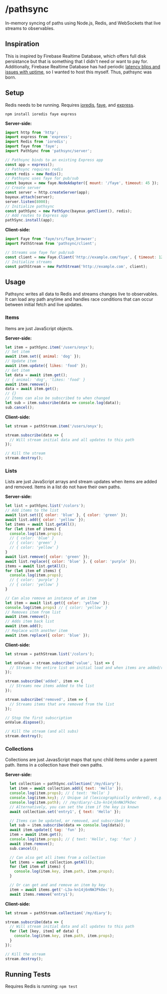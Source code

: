 # /pathsync
In-memory syncing of paths using Node.js, Redis, and WebSockets that live streams to observables.

## Inspiration

This is inspired by Firebase Realtime Database, which offers full disk persistance but that is something that I didn't need or want to pay for.  Additionally, Firebase Realtime Database has had periodic [latency blips and issues with uptime](https://status.firebase.google.com/summary), so I wanted to host this myself. Thus, pathsync was born.

## Setup

Redis needs to be running. Requires [ioredis](luin/ioredis), [faye](faye/faye), and [express](expressjs/express).

`npm install ioredis faye express`

**Server-side:**
```javascript
import http from 'http';
import express from 'express';
import Redis from 'ioredis';
import faye from 'faye';
import PathSync from 'pathsync/server';

// Pathsync binds to an existing Express app
const app = express();
// Pathsync requires redis
const redis = new Redis();
// Pathsync uses faye for pub/sub
const bayeux = new faye.NodeAdapter({ mount: '/faye', timeout: 45 });
// Create server
const server = http.createServer(app);
bayeux.attach(server);
server.listen(8000);
// Initialize pathsync
const pathSync = new PathSync(bayeux.getClient(), redis);
// Add routes to Express app
pathSync.install(app);
```

**Client-side:**
```javascript
import Faye from 'faye/src/faye_browser';
import PathStream from 'pathsync/client';

// Streams use faye for pub/sub
const client = new Faye.Client('http://example.com/faye', { timeout: 120 });
// Initialize streams
const pathStream = new PathStream('http://example.com', client);
```

## Usage

Pathsync writes all data to Redis and streams changes live to observables. It can load any path anytime and handles race conditions that can occur between initial fetch and live updates.

### Items

Items are just JavaScript objects.

**Server-side:**
```javascript
let item = pathSync.item('/users/onyx');
// Set item
await item.set({ animal: 'dog' });
// Update item
await item.update({ likes: 'food' });
// Get item
let data = await item.get();
// { animal: 'dog', 'likes: 'food' }
await item.remove();
data = await item.get();
// {}
// Items can also be subscribed to when changed
let sub = item.subscribe(data => console.log(data));
sub.cancel();
```

**Client-side:**
```javascript
let stream = pathStream.item('/users/onyx');

stream.subscribe(data => {
  // Will stream initial data and all updates to this path
});

// Kill the stream
stream.destroy();
```
### Lists

Lists are just JavaScript arrays and stream updates when items are added and removed. Items in a list do not have their own paths.

**Server-side:**
```javascript
let list = pathSync.list('/colors');
// Add items to the list
await list.set([{ color: 'blue' }, { color: 'green' });
await list.add({ color: 'yellow' });
let items = await list.getAll();
for (let item of items) {
  console.log(item.props);
  // { color: 'blue' }
  // { color: 'green' }
  // { color: 'yellow' }
}
await list.remove({ color: 'green' });
await list.replace({ color: 'blue' }, { color: 'purple' });
items = await list.getAll();
for (let item of items) {
  console.log(item.props);
  // { color: 'purple' }
  // { color: 'yellow' }
}

// Can also remove an instance of an item
let item = await list.get({ color: 'yellow' });
console.log(item.props) // { color: 'yellow' }
// Removes item from list
await item.remove();
// Adds item back list
await item.add();
// Replace with another item
await item.replace({ color: 'blue' });
```

**Client-side:**
```javascript
let stream = pathStream.list('/colors');

let onValue = stream.subscribe('value', list => {
  // Streams the entire list on initial load and when items are added/removed
});

stream.subscribe('added', item => {
  // Streams new items added to the list
});

stream.subscribe('removed', item => {
  // Streams items that are removed from the list
});

// Stop the first subscription
onValue.dispose();

// Kill the stream (and all subs)
stream.destroy();
```

### Collections

Collections are just JavasScript maps that sync child items under a parent path.  Items in a collection have their own paths.

**Server-side:**
```javascript
  let collection = pathSync.collection('/my/diary');
  let item = await collection.add({ text: 'Hello' });
  console.log(item.props); // { text: 'Hello' }
  console.log(item.key); // Unique id (lexicographically ordered), e.g. -L3a-kn14j6nNWJPkOec
  console.log(item.path); // /my/diary/-L3a-kn14j6nNWJPkOec
  // Alternatively, you can set the item if the key is known
  await collection.set('entry1', { text: 'Hello' });

  // Items can be updated, or removed, and subscribed to
  let sub = item.subscribe(data => console.log(data));
  await item.update({ tag: 'fun' });
  item = await item.get();
  console.log(item.props); // { text: 'Hello', tag: 'fun' }
  await item.remove();
  sub.cancel();

  // Can also get all items from a collection
  let items = await collection.getAll();
  for (let item of items) {
    console.log(item.key, item.path, item.props);
  }

  // Or can get and and remove an item by key
  item = await items.get('-L3a-kn14j6nNWJPkOec');
  await items.remove('entry1');
```

**Client-side:**
```javascript
let stream = pathStream.collection('/my/diary');

stream.subscribe(data => {
  // Will stream initial data and all updates to this path
  for (let [key, item] of data) {
    console.log(item.key, item.path, item.props);
  }
});

// Kill the stream
stream.destroy();
```

## Running Tests

Requires Redis is running: `npm test`
